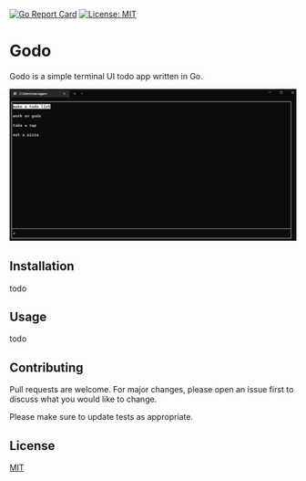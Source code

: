 [![Go Report Card](https://goreportcard.com/badge/github.com/meggers/godo)](https://goreportcard.com/report/github.com/meggers/godo) [![License: MIT](https://img.shields.io/badge/License-MIT-yellow.svg)](https://opensource.org/licenses/MIT)

# Godo

Godo is a simple terminal UI todo app written in Go.

![Godo screenshot](assets/godo.png "Godo")

## Installation

todo

## Usage

todo

## Contributing
Pull requests are welcome. For major changes, please open an issue first to discuss what you would like to change.

Please make sure to update tests as appropriate.

## License
[MIT](https://choosealicense.com/licenses/mit/)